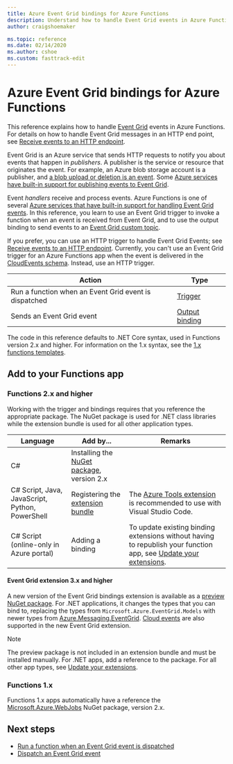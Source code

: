 ```yaml
---
title: Azure Event Grid bindings for Azure Functions
description: Understand how to handle Event Grid events in Azure Functions.
author: craigshoemaker

ms.topic: reference
ms.date: 02/14/2020
ms.author: cshoe
ms.custom: fasttrack-edit
---
```


# Azure Event Grid bindings for Azure Functions

This reference explains how to handle [Event Grid](../event-grid/overview.md) events in Azure Functions. For details on how to handle Event Grid messages in an HTTP end point, see [Receive events to an HTTP endpoint](../event-grid/receive-events.md).

Event Grid is an Azure service that sends HTTP requests to notify you about events that happen in *publishers*. A publisher is the service or resource that originates the event. For example, an Azure blob storage account is a publisher, and [a blob upload or deletion is an event](../storage/blobs/storage-blob-event-overview.md). Some [Azure services have built-in support for publishing events to Event Grid](../event-grid/overview.md#event-sources).

Event *handlers* receive and process events. Azure Functions is one of several [Azure services that have built-in support for handling Event Grid events](../event-grid/overview.md#event-handlers). In this reference, you learn to use an Event Grid trigger to invoke a function when an event is received from Event Grid, and to use the output binding to send events to an [Event Grid custom topic](../event-grid/post-to-custom-topic.md).

If you prefer, you can use an HTTP trigger to handle Event Grid Events; see [Receive events to an HTTP endpoint](../event-grid/receive-events.md). Currently, you can't use an Event Grid trigger for an Azure Functions app when the event is delivered in the [CloudEvents schema](../event-grid/cloudevents-schema.md#azure-functions). Instead, use an HTTP trigger.

| Action | Type |
|---------|---------|
| Run a function when an Event Grid event is dispatched | [Trigger](./functions-bindings-event-grid-trigger.md) |
| Sends an Event Grid event |[Output binding](./functions-bindings-event-grid-output.md) |

The code in this reference defaults to .NET Core syntax, used in Functions version 2.x and higher. For information on the 1.x syntax, see the [1.x functions templates](https://github.com/Azure/azure-functions-templates/tree/v1.x/Functions.Templates/Templates).

## Add to your Functions app

### Functions 2.x and higher

Working with the trigger and bindings requires that you reference the appropriate package. The NuGet package is used for .NET class libraries while the extension bundle is used for all other application types.

| Language                                        | Add by...                                   | Remarks 
|-------------------------------------------------|---------------------------------------------|-------------|
| C#                                              | Installing the [NuGet package], version 2.x | |
| C# Script, Java, JavaScript, Python, PowerShell | Registering the [extension bundle]          | The [Azure Tools extension](https://marketplace.visualstudio.com/items?itemName=ms-vscode.vscode-node-azure-pack) is recommended to use with Visual Studio Code. |
| C# Script (online-only in Azure portal)         | Adding a binding                            | To update existing binding extensions without having to republish your function app, see [Update your extensions]. |

[core tools]: ./functions-run-local.md
[extension bundle]: ./functions-bindings-register.md#extension-bundles
[NuGet package]: https://www.nuget.org/packages/Microsoft.Azure.WebJobs.Extensions.EventGrid
[Update your extensions]: ./functions-bindings-register.md
[Azure Tools extension]: https://marketplace.visualstudio.com/items?itemName=ms-vscode.vscode-node-azure-pack

#### Event Grid extension 3.x and higher

A new version of the Event Grid bindings extension is available as a [preview NuGet package](https://www.nuget.org/packages/Microsoft.Azure.WebJobs.Extensions.EventGrid/3.0.0-beta.2). For .NET applications, it  changes the types that you can bind to, replacing the types from `Microsoft.Azure.EventGrid.Models` with newer types from [Azure.Messaging.EventGrid](/dotnet/api/azure.messaging.eventgrid). [Cloud events](/dotnet/api/azure.messaging.cloudevent) are also supported in the new Event Grid extension.

> [!NOTE]
> The preview package is not included in an extension bundle and must be installed manually. For .NET apps, add a reference to the package. For all other app types, see [Update your extensions].

[core tools]: ./functions-run-local.md
[extension bundle]: ./functions-bindings-register.md#extension-bundles
[NuGet package]: https://www.nuget.org/packages/Microsoft.Azure.WebJobs.Extensions.Storage
[Update your extensions]: ./functions-bindings-register.md
[Azure Tools extension]: https://marketplace.visualstudio.com/items?itemName=ms-vscode.vscode-node-azure-pack

### Functions 1.x

Functions 1.x apps automatically have a reference the [Microsoft.Azure.WebJobs](https://www.nuget.org/packages/Microsoft.Azure.WebJobs) NuGet package, version 2.x.

## Next steps
* [Run a function when an Event Grid event is dispatched](./functions-bindings-event-grid-trigger.md)
* [Dispatch an Event Grid event](./functions-bindings-event-grid-trigger.md)
